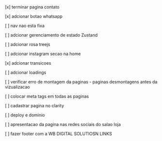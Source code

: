 [x] terminar pagina contato

  [x] adcionar botao whatsapp

 [ ] nav nao esta fixa

 [ ] adcionar gerenciamento de estado Zustand

 [ ] adcionar rosa treejs

 [ ] adcionar instagram secao na home

 [x] adcionar transicoes

 [ ] adcionar loadings

 [ ] verificar erro de montagem da paginas - paginas desmontagens antes da vizualizacao

 [ ] colocar meta tags em todas as paginas

 [ ] cadastrar pagina no clarity

 [ ] deploy e dominio
  
 [ ] apresentacao da pagina nas redes sociais do salao loja

 [ ] fazer footer com a WB DIGITAL SOLUTIOSN LINKS
 